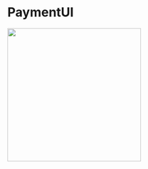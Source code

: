 # PaymentUI
<img src="https://user-images.githubusercontent.com/22488438/75080080-89cbff80-54d0-11ea-8313-87e287160f48.gif" height="300">
